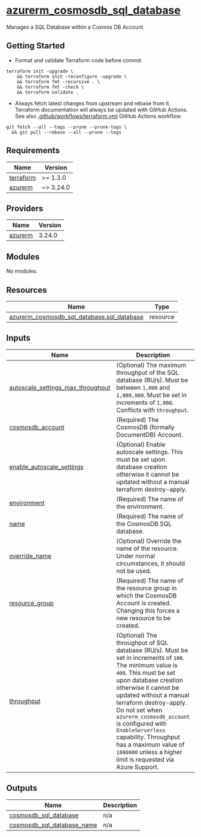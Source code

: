 # [azurerm_cosmosdb_sql_database][1]

Manages a SQL Database within a Cosmos DB Account.

## Getting Started

- Format and validate Terraform code before commit.

```shell
terraform init -upgrade \
    && terraform init -reconfigure -upgrade \
    && terraform fmt -recursive . \
    && terraform fmt -check \
    && terraform validate .
```

- Always fetch latest changes from upstream and rebase from it. Terraform documentation will always be updated with GitHub Actions. See also [.github/workflows/terraform.yml](.github/workflows/terraform.yml) GitHub Actions workflow.

```shell
git fetch --all --tags --prune --prune-tags \
  && git pull --rebase --all --prune --tags
```

<!-- BEGIN_TF_DOCS -->
## Requirements

| Name | Version |
|------|---------|
| <a name="requirement_terraform"></a> [terraform](#requirement\_terraform) | >= 1.3.0 |
| <a name="requirement_azurerm"></a> [azurerm](#requirement\_azurerm) | ~> 3.24.0 |

## Providers

| Name | Version |
|------|---------|
| <a name="provider_azurerm"></a> [azurerm](#provider\_azurerm) | 3.24.0 |

## Modules

No modules.

## Resources

| Name | Type |
|------|------|
| [azurerm_cosmosdb_sql_database.sql_database](https://registry.terraform.io/providers/hashicorp/azurerm/latest/docs/resources/cosmosdb_sql_database) | resource |

## Inputs

| Name | Description | Type | Default | Required |
|------|-------------|------|---------|:--------:|
| <a name="input_autoscale_settings_max_throughput"></a> [autoscale\_settings\_max\_throughput](#input\_autoscale\_settings\_max\_throughput) | (Optional) The maximum throughput of the SQL database (RU/s). Must be between `1,000` and `1,000,000`. Must be set in increments of `1,000`. Conflicts with `throughput`. | `number` | `"1000"` | no |
| <a name="input_cosmosdb_account"></a> [cosmosdb\_account](#input\_cosmosdb\_account) | (Required) The CosmosDB (formally DocumentDB) Account. | `any` | n/a | yes |
| <a name="input_enable_autoscale_settings"></a> [enable\_autoscale\_settings](#input\_enable\_autoscale\_settings) | (Optional) Enable autoscale settings. This must be set upon database creation otherwise it cannot be updated without a manual terraform destroy-apply. | `bool` | `false` | no |
| <a name="input_environment"></a> [environment](#input\_environment) | (Required) The name of the environment. | `string` | n/a | yes |
| <a name="input_name"></a> [name](#input\_name) | (Required) The name of the CosmosDB SQL database. | `string` | n/a | yes |
| <a name="input_override_name"></a> [override\_name](#input\_override\_name) | (Optional) Override the name of the resource. Under normal circumstances, it should not be used. | `string` | `""` | no |
| <a name="input_resource_group"></a> [resource\_group](#input\_resource\_group) | (Required) The name of the resource group in which the CosmosDB Account is created. Changing this forces a new resource to be created. | `any` | n/a | yes |
| <a name="input_throughput"></a> [throughput](#input\_throughput) | (Optional) The throughput of SQL database (RU/s). Must be set in increments of `100`. The minimum value is `400`. This must be set upon database creation otherwise it cannot be updated without a manual terraform destroy-apply. Do not set when `azurerm_cosmosdb_account` is configured with `EnableServerless` capability. Throughput has a maximum value of `1000000` unless a higher limit is requested via Azure Support. | `number` | `400` | no |

## Outputs

| Name | Description |
|------|-------------|
| <a name="output_cosmosdb_sql_database"></a> [cosmosdb\_sql\_database](#output\_cosmosdb\_sql\_database) | n/a |
| <a name="output_cosmosdb_sql_database_name"></a> [cosmosdb\_sql\_database\_name](#output\_cosmosdb\_sql\_database\_name) | n/a |
<!-- END_TF_DOCS -->

[1]: https://registry.terraform.io/providers/hashicorp/azurerm/latest/docs/resources/cosmosdb_sql_database
